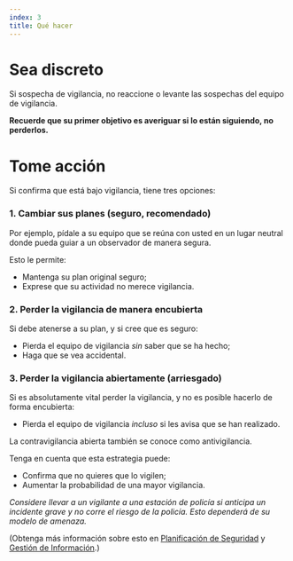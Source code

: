 ```yaml
---
index: 3
title: Qué hacer
---
```

# Sea discreto

Si sospecha de vigilancia, no reaccione o levante las sospechas del equipo de vigilancia.

**Recuerde que su primer objetivo es averiguar si lo están siguiendo, no perderlos.**

# Tome acción

Si confirma que está bajo vigilancia, tiene tres opciones:

### 1. Cambiar sus planes (seguro, recomendado)

Por ejemplo, pídale a su equipo que se reúna con usted en un lugar neutral donde pueda guiar a un observador de manera segura.

Esto le permite:

*   Mantenga su plan original seguro;
*   Exprese que su actividad no merece vigilancia.

### 2. Perder la vigilancia de manera encubierta

Si debe atenerse a su plan, y si cree que es seguro:

*   Pierda el equipo de vigilancia *sin* saber que se ha hecho;
*   Haga que se vea accidental.

### 3. Perder la vigilancia abiertamente (arriesgado)

Si es absolutamente vital perder la vigilancia, y no es posible hacerlo de forma encubierta:

*   Pierda el equipo de vigilancia *incluso* si les avisa que se han realizado.

La contravigilancia abierta también se conoce como antivigilancia.

Tenga en cuenta que esta estrategia puede:

*   Confirma que no quieres que lo vigilen;
*   Aumentar la probabilidad de una mayor vigilancia.

*Considere llevar a un vigilante a una estación de policía si anticipa un incidente grave y no corre el riesgo de la policía. Esto dependerá de su modelo de amenaza.*

(Obtenga más información sobre esto en [Planificación de Seguridad](umbrella://assess-your-risk/security-planning) y [Gestión de Información](umbrella://information/managing-information).)
